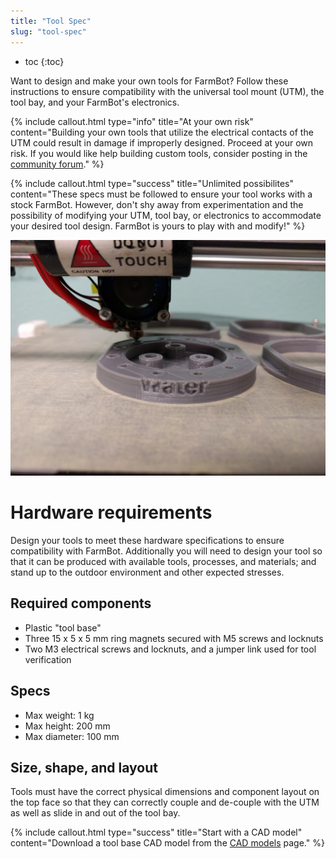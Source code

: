 ```yaml
---
title: "Tool Spec"
slug: "tool-spec"
---
```


* toc
{:toc}

Want to design and make your own tools for FarmBot? Follow these instructions to ensure compatibility with the universal tool mount (UTM), the tool bay, and your FarmBot's electronics.

{%
include callout.html
type="info"
title="At your own risk"
content="Building your own tools that utilize the electrical contacts of the UTM could result in damage if improperly designed. Proceed at your own risk. If you would like help building custom tools, consider posting in the [community forum](http://forum.farmbot.org)."
%}



{%
include callout.html
type="success"
title="Unlimited possibilites"
content="These specs must be followed to ensure your tool works with a stock FarmBot. However, don't shy away from experimentation and the possibility of modifying your UTM, tool bay, or electronics to accommodate your desired tool design. FarmBot is yours to play with and modify!"
%}



![IMG_20160310_133648.jpg](_images/IMG_20160310_133648.jpg)



# Hardware requirements

Design your tools to meet these hardware specifications to ensure compatibility with FarmBot. Additionally you will need to design your tool so that it can be produced with available tools, processes, and materials; and stand up to the outdoor environment and other expected stresses.

## Required components
* Plastic "tool base"
* Three 15 x 5 x 5 mm ring magnets secured with M5 screws and locknuts
* Two M3 electrical screws and locknuts, and a jumper link used for tool verification

## Specs
* Max weight: 1 kg
* Max height: 200 mm
* Max diameter: 100 mm

## Size, shape, and layout
Tools must have the correct physical dimensions and component layout on the top face so that they can correctly couple and de-couple with the UTM as well as slide in and out of the tool bay.

{%
include callout.html
type="success"
title="Start with a CAD model"
content="Download a tool base CAD model from the [CAD models](../cad.md) page."
%}

